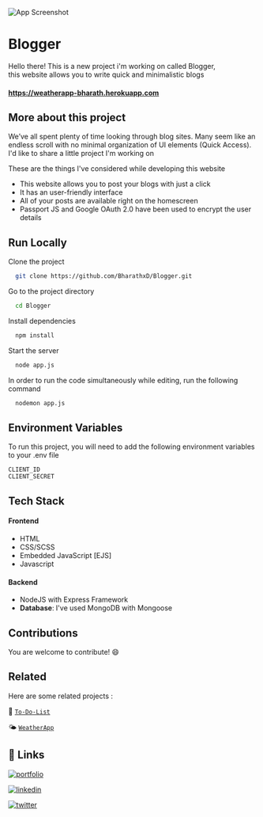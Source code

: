 


![App Screenshot](https://i.postimg.cc/436Pg3W5/Screenshot-2022-08-10-at-11-53-20-PM.png)

# Blogger

Hello there! This is a new project i'm working on called Blogger,  
this website allows you to write quick and minimalistic blogs

#### https://weatherapp-bharath.herokuapp.com
## More about this project

We’ve all spent plenty of time looking through blog sites. Many seem like an endless scroll with no minimal organization of UI elements (Quick Access).  
I'd like to share a little project I'm working on

These are the things I've considered while developing this website 

- This website allows you to post your blogs with just a click
- It has an user-friendly interface
- All of your posts are available right on the homescreen
- Passport JS and Google OAuth 2.0 have been used to encrypt the user details

## Run Locally

Clone the project

```bash
  git clone https://github.com/BharathxD/Blogger.git
```

Go to the project directory

```bash
  cd Blogger
```

Install dependencies

```bash
  npm install
```

Start the server

```bash
  node app.js
```

In order to run the code simultaneously while editing, run the following command

```bash
  nodemon app.js
```


## Environment Variables

To run this project, you will need to add the following environment variables to your .env file

`CLIENT_ID`  
`CLIENT_SECRET`


## Tech Stack

#### Frontend

- HTML
- CSS/SCSS
- Embedded JavaScript [EJS]
- Javascript

#### Backend 

- NodeJS with Express Framework
- **Database**: I've used MongoDB with Mongoose


## Contributions

You are welcome to contribute! 😄
## Related

Here are some related projects :

📝 [`To-Do-List`](https://github.com/BharathxD/To-Do-List) 

🌤 [`WeatherApp`](https://github.com/BharathxD/Blogger) 


## 🔗 Links
[![portfolio](https://img.shields.io/badge/my_portfolio-000?style=for-the-badge&logo=ko-fi&logoColor=white)](https://bharathxd.github.io/Portfolio/)

[![linkedin](https://img.shields.io/badge/linkedin-0A66C2?style=for-the-badge&logo=linkedin&logoColor=white)](https://www.linkedin.com/in/bharath-lakshman-9a9898239/)

[![twitter](https://img.shields.io/badge/twitter-1DA1F2?style=for-the-badge&logo=twitter&logoColor=white)](https://twitter.com/Bharath_uwu)

